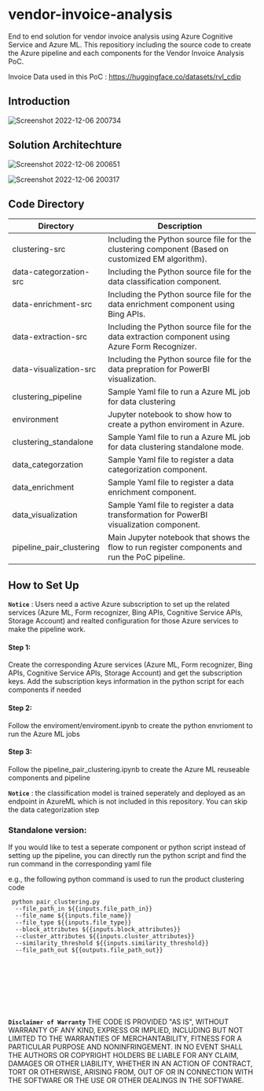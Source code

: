 # vendor-invoice-analysis

End to end solution for vendor invoice analysis using Azure Cognitive Service and Azure ML. This repositiory including the source code to create the Azure pipeline and each components for the Vendor Invoice Analysis PoC.  

Invoice Data used in this PoC : https://huggingface.co/datasets/rvl_cdip

 

 ## Introduction
 
![Screenshot 2022-12-06 200734](https://user-images.githubusercontent.com/3723642/206070183-0fe4f2de-451d-4730-89d7-62ccc52f429e.png)

 ## Solution Architechture

![Screenshot 2022-12-06 200651](https://user-images.githubusercontent.com/3723642/206070050-8425a22d-c52c-4f42-9ed5-b395423553f8.png)



![Screenshot 2022-12-06 200317](https://user-images.githubusercontent.com/3723642/206069670-92e037c0-8c1b-43a1-a3e9-581da46149ca.png)

## Code Directory

|Directory|Description|
|-|-|
|clustering-src|Including the Python source file for the clustering component (Based on customized EM algorithm). |
|data-categorzation-src|Including the Python source file for the data classification component.|
|data-enrichment-src|Including the Python source file for the data enrichment component using Bing APIs.|
|data-extraction-src|Including the Python source file for the data extraction component using Azure Form Recognizer. |
|data-visualization-src|Including the Python source file for the data prepration for PowerBI visualization.|
|clustering_pipeline|Sample Yaml file to run a Azure ML job for data clustering|
|environment|Jupyter notebook to show how to create a python enviroment in Azure.|
|clustering_standalone|Sample Yaml file to run a Azure ML job for data clustering standalone mode.|
|data_categorzation|Sample Yaml file to register a data categorization component.|
|data_enrichment|Sample Yaml file to register a data enrichment component.|
|data_visualization|Sample Yaml file to register a data transformation for PowerBI visualization component.|
|pipeline_pair_clustering|Main Jupyter notebook that shows the flow to run register components and run the PoC pipeline.|


## How to Set Up

**`Notice`** : Users need a active Azure subscription to set up the related services (Azure ML, Form recognizer, Bing APIs, Cognitive Service APIs, Storage Account) and realted configuration for those Azure services to make the pipeline work. 

#### Step 1:

Create the corresponding Azure services (Azure ML, Form recognizer, Bing APIs, Cognitive Service APIs, Storage Account) and get the subscription keys.  Add the subscription keys information in the python script for each components if needed

#### Step 2:

Follow the enviroment/enviroment.ipynb to create the python envrioment to run the Azure ML jobs

#### Step 3:

Follow the pipeline_pair_clustering.ipynb to create the Azure ML reuseable components and pipeline


**`Notice`** :  the classification model is trained seperately and deployed as an endpoint in AzureML which is not included in this repository. You can skip the data categorization step

### Standalone version:

If you would like to test a seperate component or python script instead of setting up the pipeline,  you can directly run the python script and find the run command in the corresponding yaml file

e.g., the following python command is used to run the product clustering code
```
 python pair_clustering.py 
  --file_path_in ${{inputs.file_path_in}}
  --file_name ${{inputs.file_name}}
  --file_type ${{inputs.file_type}}
  --block_attributes ${{inputs.block_attributes}}
  --cluster_attributes ${{inputs.cluster_attributes}}
  --similarity_threshold ${{inputs.similarity_threshold}}
  --file_path_out ${{outputs.file_path_out}}
```  



<br />
<br />
<br />
<br />
<br />
<br />


**`Disclaimer of Warranty`** THE CODE IS PROVIDED "AS IS", WITHOUT WARRANTY OF ANY KIND, EXPRESS OR
IMPLIED, INCLUDING BUT NOT LIMITED TO THE WARRANTIES OF MERCHANTABILITY,
FITNESS FOR A PARTICULAR PURPOSE AND NONINFRINGEMENT. IN NO EVENT SHALL THE
AUTHORS OR COPYRIGHT HOLDERS BE LIABLE FOR ANY CLAIM, DAMAGES OR OTHER
LIABILITY, WHETHER IN AN ACTION OF CONTRACT, TORT OR OTHERWISE, ARISING FROM,
OUT OF OR IN CONNECTION WITH THE SOFTWARE OR THE USE OR OTHER DEALINGS IN THE
SOFTWARE.



